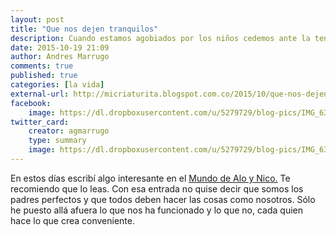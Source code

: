 ```yaml
---
layout: post
title: "Que nos dejen tranquilos"
description: Cuando estamos agobiados por los niños cedemos ante la tentación les damos el celular para que jueguen, se distraigan y nos dejen tranquilos.
date: 2015-10-19 21:09
author: Andres Marrugo
comments: true
published: true
categories: [la vida]
external-url: http://micriaturita.blogspot.com.co/2015/10/que-nos-dejen-tranquilos.html
facebook:
    image: https://dl.dropboxusercontent.com/u/5279729/blog-pics/IMG_6395.jpg
twitter_card:
    creator: agmarrugo
    type: summary
    image: https://dl.dropboxusercontent.com/u/5279729/blog-pics/IMG_6395.jpg
---
```


En estos días escribí algo interesante en el [Mundo de Alo y Nico.](http://micriaturita.blogspot.com.co/2015/10/que-nos-dejen-tranquilos.html) Te recomiendo que lo leas. Con esa entrada no quise decir que somos los padres perfectos y que todos deben hacer las cosas como nosotros. Sólo he puesto allá afuera lo que nos ha funcionado y lo que no, cada quien hace lo que crea conveniente.
